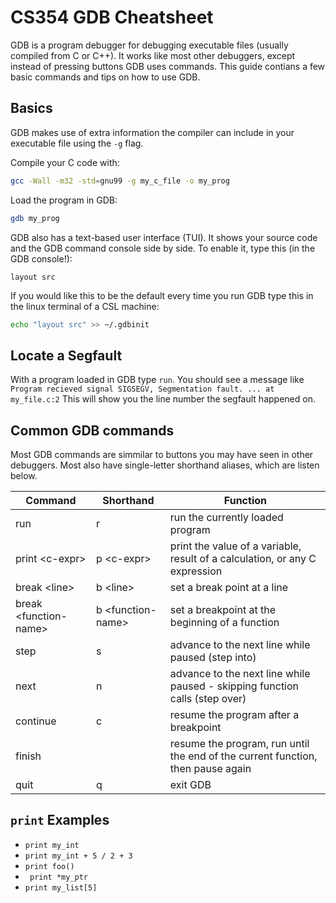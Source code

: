 # CS354 GDB Cheatsheet
GDB is a program debugger for debugging executable files (usually compiled from C or C++). It works like most other debuggers, except instead of pressing buttons GDB uses commands.
This guide contians a few basic commands and tips on how to use GDB.

## Basics
GDB makes use of extra information the compiler can include in your executable file using the ```-g``` flag.

Compile your C code with:
```bash
gcc -Wall -m32 -std=gnu99 -g my_c_file -o my_prog
```

Load the program in GDB: 
```bash
gdb my_prog
```

GDB also has a text-based user interface (TUI). It shows your source code and the GDB command console side by side. To enable it, type this (in the GDB console!):
```
layout src
```

If you would like this to be the default every time you run GDB type this in the linux terminal of a CSL machine:
```bash
echo "layout src" >> ~/.gdbinit
```

## Locate a Segfault
With a program loaded in GDB type ```run```. You should see a message like ```Program recieved signal SIGSEGV, Segmentation fault. ... at my_file.c:2```
This will show you the line number the segfault happened on.


## Common GDB commands
Most GDB commands are simmilar to buttons you may have seen in other debuggers. Most also have single-letter shorthand aliases, which are listen below.

| Command | Shorthand | Function |
----------|-----------|-----------
| run     | r         | run the currently loaded program |
| print \<c-expr\> | p \<c-expr\> | print the value of a variable, result of a calculation, or any C expression |
| break \<line\> | b \<line\> | set a break point at a line |
| break \<function-name\> | b \<function-name\> | set a breakpoint at the beginning of a function |
| step | s | advance to the next line while paused (step into) |
| next | n | advance to the next line while paused - skipping function calls (step over) |
| continue | c | resume the program after a breakpoint |
| finish |  | resume the program, run until the end of the current function, then pause again |
| quit | q | exit GDB |

## ```print``` Examples
* ```print my_int```
* ```print my_int + 5 / 2 + 3```
* ``` print foo() ```
* ``` print *my_ptr```
* ``` print my_list[5] ``` 
